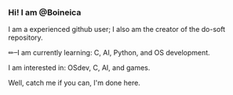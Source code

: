 ### Hi! I am @Boineica

I am a experienced github user; I also am the creator of the do-soft repository.

✏–I am currently learning: C, AI, Python, and OS development.

I am interested in: OSdev, C, AI, and games.

Well, catch me if you can, I'm done here.
